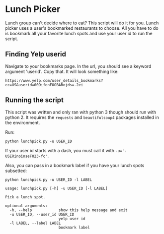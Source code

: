 # Lunch Picker

Lunch group can't decide where to eat? This script will do it for you. Lunch picker uses a
user's bookmarked restaurants to choose. All you have to do is bookmark all your favorite
lunch spots and use your user id to run the script.

## Finding Yelp userid

Navigate to your bookmarks page. In the url, you should see a keyword argument 'userid'.
Copy that. It will look something like:

`https://www.yelp.com/user_details_bookmarks?cc=US&userid=009ifonFOOBARojds=-2ei`

## Running the script

This script was written and only ran with python 3 though should run with python 2. It requires the `requests` and `beautifulsoup4` packages installed in the environment.

Run:

`python lunchpick.py -u USER_ID`

If your user id starts with a dash, you must call it with `-u='-USERinoinseFO23-fc'`.

Also, you can pass in a bookmark label if you have your lunch spots subsetted:

`python lunchpick.py -u USER_ID -l LABEL`

```
usage: lunchpick.py [-h] -u USER_ID [-l LABEL]

Pick a lunch spot.

optional arguments:
  -h, --help            show this help message and exit
  -u USER_ID, --user_id USER_ID
                        yelp user id
  -l LABEL, --label LABEL
                        bookmark label
```
